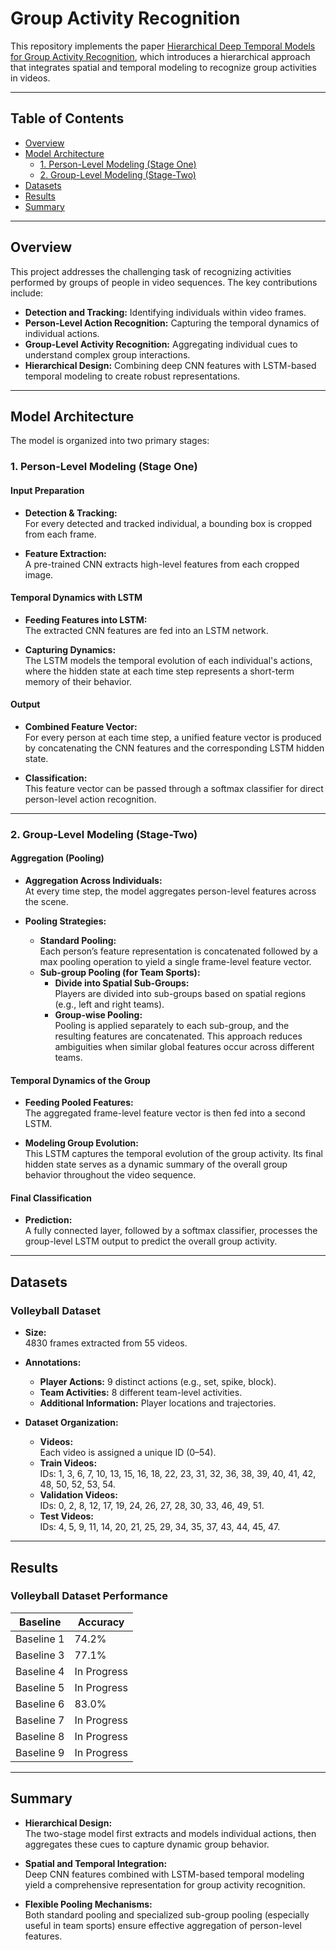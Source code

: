 # Group Activity Recognition

This repository implements the paper [Hierarchical Deep Temporal Models for Group Activity Recognition](https://arxiv.org/abs/1607.02643), which introduces a hierarchical approach that integrates spatial and temporal modeling to recognize group activities in videos.

---

## Table of Contents
- [Overview](#overview)
- [Model Architecture](#model-architecture)
  - [1. Person-Level Modeling (Stage One)](#1-person-level-modeling-stage-one)
  - [2. Group-Level Modeling (Stage-Two)](#2-group-level-modeling-stage-two)
- [Datasets](#datasets)
- [Results](#results)
- [Summary](#summary)

---

## Overview

This project addresses the challenging task of recognizing activities performed by groups of people in video sequences. The key contributions include:
- **Detection and Tracking:** Identifying individuals within video frames.
- **Person-Level Action Recognition:** Capturing the temporal dynamics of individual actions.
- **Group-Level Activity Recognition:** Aggregating individual cues to understand complex group interactions.
- **Hierarchical Design:** Combining deep CNN features with LSTM-based temporal modeling to create robust representations.

---

## Model Architecture

The model is organized into two primary stages:

### 1. Person-Level Modeling (Stage One)

#### Input Preparation
- **Detection & Tracking:**  
  For every detected and tracked individual, a bounding box is cropped from each frame.
  
- **Feature Extraction:**  
  A pre-trained CNN extracts high-level features from each cropped image.

#### Temporal Dynamics with LSTM
- **Feeding Features into LSTM:**  
  The extracted CNN features are fed into an LSTM network.
  
- **Capturing Dynamics:**  
  The LSTM models the temporal evolution of each individual's actions, where the hidden state at each time step represents a short-term memory of their behavior.

#### Output
- **Combined Feature Vector:**  
  For every person at each time step, a unified feature vector is produced by concatenating the CNN features and the corresponding LSTM hidden state.
  
- **Classification:**  
  This feature vector can be passed through a softmax classifier for direct person-level action recognition.

---

### 2. Group-Level Modeling (Stage-Two)

#### Aggregation (Pooling)
- **Aggregation Across Individuals:**  
  At every time step, the model aggregates person-level features across the scene.
  
- **Pooling Strategies:**  
  - **Standard Pooling:**  
    Each person’s feature representation is concatenated followed by a max pooling operation to yield a single frame-level feature vector.
  - **Sub-group Pooling (for Team Sports):**  
    - **Divide into Spatial Sub-Groups:**  
      Players are divided into sub-groups based on spatial regions (e.g., left and right teams).
    - **Group-wise Pooling:**  
      Pooling is applied separately to each sub-group, and the resulting features are concatenated. This approach reduces ambiguities when similar global features occur across different teams.

#### Temporal Dynamics of the Group
- **Feeding Pooled Features:**  
  The aggregated frame-level feature vector is then fed into a second LSTM.
  
- **Modeling Group Evolution:**  
  This LSTM captures the temporal evolution of the group activity. Its final hidden state serves as a dynamic summary of the overall group behavior throughout the video sequence.

#### Final Classification
- **Prediction:**  
  A fully connected layer, followed by a softmax classifier, processes the group-level LSTM output to predict the overall group activity.

---

## Datasets

### Volleyball Dataset
- **Size:**  
  4830 frames extracted from 55 videos.
  
- **Annotations:**  
  - **Player Actions:** 9 distinct actions (e.g., set, spike, block).
  - **Team Activities:** 8 different team-level activities.
  - **Additional Information:** Player locations and trajectories.
  
- **Dataset Organization:**
  - **Videos:**  
    Each video is assigned a unique ID (0–54).
  - **Train Videos:**  
    IDs: 1, 3, 6, 7, 10, 13, 15, 16, 18, 22, 23, 31, 32, 36, 38, 39, 40, 41, 42, 48, 50, 52, 53, 54.
  - **Validation Videos:**  
    IDs: 0, 2, 8, 12, 17, 19, 24, 26, 27, 28, 30, 33, 46, 49, 51.
  - **Test Videos:**  
    IDs: 4, 5, 9, 11, 14, 20, 21, 25, 29, 34, 35, 37, 43, 44, 45, 47.

---

## Results

### Volleyball Dataset Performance

| **Baseline** | **Accuracy** |
|--------------|--------------|
| Baseline 1   | 74.2%        |
| Baseline 3   | 77.1%        |
| Baseline 4   | In Progress  |
| Baseline 5   | In Progress  |
| Baseline 6   | 83.0%  |
| Baseline 7   | In Progress  |
| Baseline 8   | In Progress  |
| Baseline 9   | In Progress  |

---

## Summary

- **Hierarchical Design:**  
  The two-stage model first extracts and models individual actions, then aggregates these cues to capture dynamic group behavior.
  
- **Spatial and Temporal Integration:**  
  Deep CNN features combined with LSTM-based temporal modeling yield a comprehensive representation for group activity recognition.
  
- **Flexible Pooling Mechanisms:**  
  Both standard pooling and specialized sub-group pooling (especially useful in team sports) ensure effective aggregation of person-level features.
